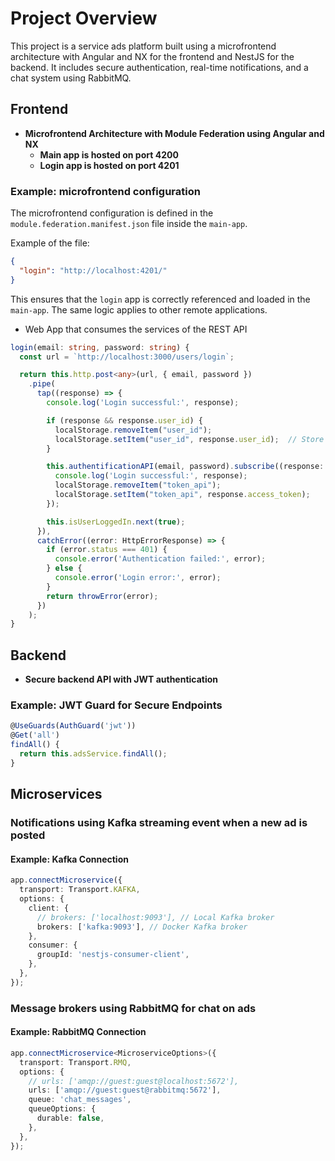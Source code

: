 # Project Overview

This project is a service ads platform built using a microfrontend architecture with Angular and NX for the frontend and NestJS for the backend. It includes secure authentication, real-time notifications, and a chat system using RabbitMQ.

## Frontend

- **Microfrontend Architecture with Module Federation using Angular and NX**
    - **Main app is hosted on port 4200**
    - **Login app is hosted on port 4201**

### Example: microfrontend configuration

The microfrontend configuration is defined in the `module.federation.manifest.json` file inside the `main-app`.

Example of the file:
```json
{
  "login": "http://localhost:4201/"
}
```

This ensures that the `login` app is correctly referenced and loaded in the `main-app`. The same logic applies to other remote applications.


- Web App that consumes the services of the REST API

```typescript
login(email: string, password: string) {
  const url = `http://localhost:3000/users/login`;

  return this.http.post<any>(url, { email, password })
    .pipe(
      tap((response) => {
        console.log('Login successful:', response);

        if (response && response.user_id) {
          localStorage.removeItem("user_id");
          localStorage.setItem("user_id", response.user_id);  // Store user_id
        }

        this.authentificationAPI(email, password).subscribe((response: any) => {
          console.log('Login successful:', response);
          localStorage.removeItem("token_api");
          localStorage.setItem("token_api", response.access_token);
        });

        this.isUserLoggedIn.next(true);
      }),
      catchError((error: HttpErrorResponse) => {
        if (error.status === 401) {
          console.error('Authentication failed:', error);
        } else {
          console.error('Login error:', error);
        }
        return throwError(error);
      })
    );
}
```

## Backend

- **Secure backend API with JWT authentication**

### Example: JWT Guard for Secure Endpoints
```typescript
@UseGuards(AuthGuard('jwt'))
@Get('all')
findAll() {
  return this.adsService.findAll();
}
```

## Microservices

### **Notifications using Kafka streaming event when a new ad is posted**

#### Example: Kafka Connection
```typescript
app.connectMicroservice({
  transport: Transport.KAFKA,
  options: {
    client: {
      // brokers: ['localhost:9093'], // Local Kafka broker
      brokers: ['kafka:9093'], // Docker Kafka broker
    },
    consumer: {
      groupId: 'nestjs-consumer-client',
    },
  },
});
```

### **Message brokers using RabbitMQ for chat on ads**

#### Example: RabbitMQ Connection
```typescript
app.connectMicroservice<MicroserviceOptions>({
  transport: Transport.RMQ,
  options: {
    // urls: ['amqp://guest:guest@localhost:5672'],
    urls: ['amqp://guest:guest@rabbitmq:5672'],
    queue: 'chat_messages',
    queueOptions: {
      durable: false,
    },
  },
});
```



